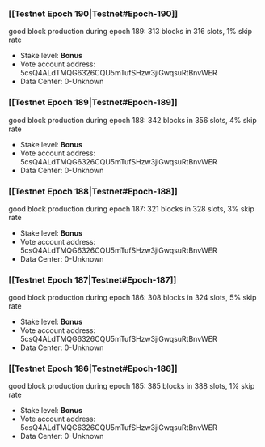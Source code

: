 ### [[Testnet Epoch 190|Testnet#Epoch-190]]
good block production during epoch 189: 313 blocks in 316 slots, 1% skip rate
* Stake level: **Bonus** 
* Vote account address: 5csQ4ALdTMQG6326CQU5mTufSHzw3jiGwqsuRtBnvWER
* Data Center: 0-Unknown
### [[Testnet Epoch 189|Testnet#Epoch-189]]
good block production during epoch 188: 342 blocks in 356 slots, 4% skip rate
* Stake level: **Bonus** 
* Vote account address: 5csQ4ALdTMQG6326CQU5mTufSHzw3jiGwqsuRtBnvWER
* Data Center: 0-Unknown
### [[Testnet Epoch 188|Testnet#Epoch-188]]
good block production during epoch 187: 321 blocks in 328 slots, 3% skip rate
* Stake level: **Bonus** 
* Vote account address: 5csQ4ALdTMQG6326CQU5mTufSHzw3jiGwqsuRtBnvWER
* Data Center: 0-Unknown
### [[Testnet Epoch 187|Testnet#Epoch-187]]
good block production during epoch 186: 308 blocks in 324 slots, 5% skip rate
* Stake level: **Bonus** 
* Vote account address: 5csQ4ALdTMQG6326CQU5mTufSHzw3jiGwqsuRtBnvWER
* Data Center: 0-Unknown
### [[Testnet Epoch 186|Testnet#Epoch-186]]
good block production during epoch 185: 385 blocks in 388 slots, 1% skip rate
* Stake level: **Bonus** 
* Vote account address: 5csQ4ALdTMQG6326CQU5mTufSHzw3jiGwqsuRtBnvWER
* Data Center: 0-Unknown